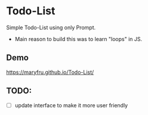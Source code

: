 # Todo-List
Simple Todo-List using only Prompt.
- Main reason to build this was to learn "loops" in JS.

## Demo
https://maryfru.github.io/Todo-List/

## TODO:
- [ ] update interface to make it more user friendly

